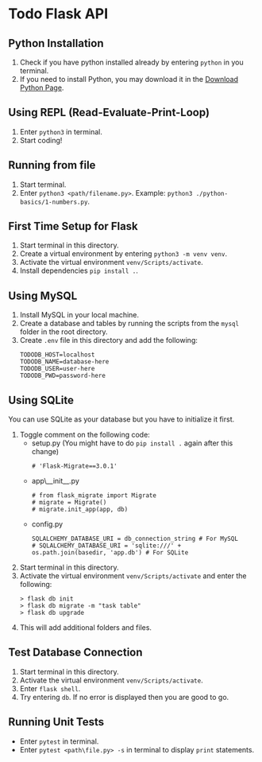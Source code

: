 # Todo Flask API

## Python Installation
1. Check if you have python installed already by entering `python` in you terminal.
2. If you need to install Python, you may download it in the [Download Python Page](https://www.python.org/downloads/).

## Using REPL (Read-Evaluate-Print-Loop)

1. Enter `python3` in terminal.
2. Start coding!

## Running from file

1. Start terminal.
2. Enter `python3 <path/filename.py>`. Example: `python3 ./python-basics/1-numbers.py`.

## First Time Setup for Flask

1. Start terminal in this directory.
2. Create a virtual environment by entering `python3 -m venv venv`.
3. Activate the virtual environment `venv/Scripts/activate`.
4. Install dependencies `pip install .`.

## Using MySQL

1. Install MySQL in your local machine.
2. Create a database and tables by running the scripts from the `mysql` folder in the root directory.
3. Create `.env` file in this directory and add the following:
    ```
    TODODB_HOST=localhost
    TODODB_NAME=database-here
    TODODB_USER=user-here
    TODODB_PWD=password-here
    ```

## Using SQLite

You can use SQLite as your database but you have to initialize it first.

1. Toggle comment on the following code:
    - setup.py (You might have to do `pip install .` again after this change)
        ```
        # 'Flask-Migrate==3.0.1'
        ```
    - app\\\_\_init\_\_.py
        ```
        # from flask_migrate import Migrate
        # migrate = Migrate()
        # migrate.init_app(app, db)
        ```
    - config.py
        ```
        SQLALCHEMY_DATABASE_URI = db_connection_string # For MySQL
        # SQLALCHEMY_DATABASE_URI = 'sqlite:///' + os.path.join(basedir, 'app.db') # For SQLite
        ```
2. Start terminal in this directory.
3. Activate the virtual environment `venv/Scripts/activate` and enter the following:
    ```
    > flask db init
    > flask db migrate -m "task table"
    > flask db upgrade
    ```
4. This will add additional folders and files.

## Test Database Connection

1. Start terminal in this directory.
2. Activate the virtual environment `venv/Scripts/activate`.
3. Enter `flask shell`.
4. Try entering `db`. If no error is displayed then you are good to go.

## Running Unit Tests

- Enter `pytest` in terminal.
- Enter `pytest <path\file.py> -s` in terminal to display `print` statements.